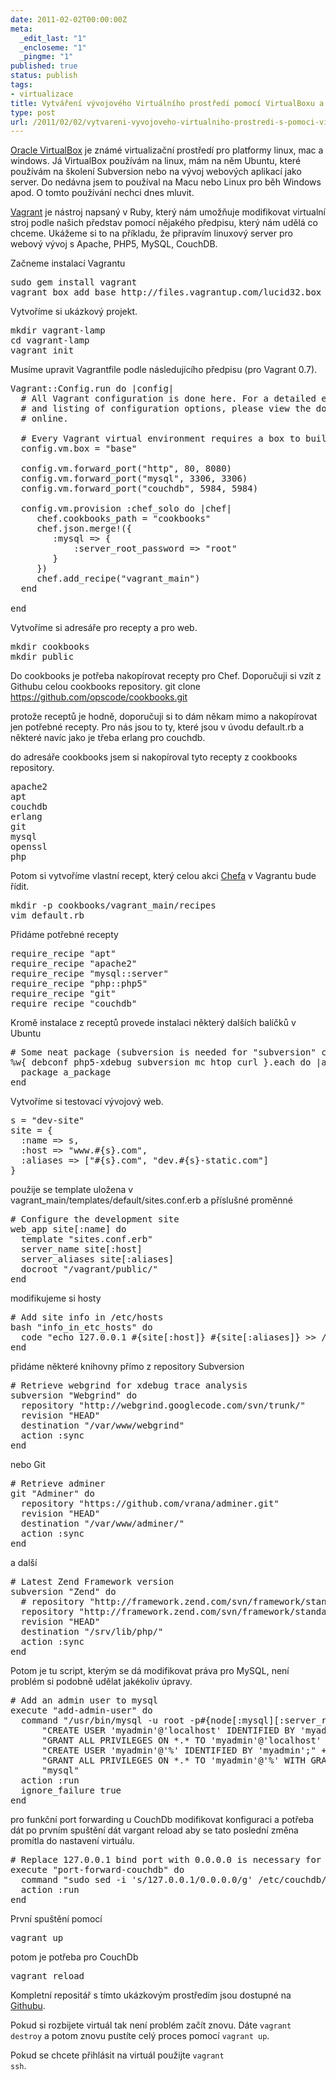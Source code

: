 ```yaml
---
date: 2011-02-02T00:00:00Z
meta:
  _edit_last: "1"
  _encloseme: "1"
  _pingme: "1"
published: true
status: publish
tags:
- virtualizace
title: Vytváření vývojového Virtuálního prostředí pomocí VirtualBoxu a Vagrantu
type: post
url: /2011/02/02/vytvareni-vyvojoveho-virtualniho-prostredi-s-pomoci-virtualboxu-a-vagrantu/
---
```


<a href="http://www.virtualbox.org/">Oracle VirtualBox</a> je známé virtualizační prostředí pro platformy linux, mac a windows. Já VirtualBox používám na linux, mám na něm Ubuntu, které používám na školení Subversion nebo na vývoj webových aplikací jako server. Do nedávna jsem to používal na Macu nebo Linux pro běh Windows apod. O tomto používání nechci dnes mluvit.

<a href="http://www.vagrantup.com">Vagrant</a> je nástroj napsaný v Ruby, který nám umožňuje modifikovat virtualní stroj podle našich představ pomocí nějakého předpisu, který nám udělá co chceme. Ukážeme si to na příkladu, že připravím linuxový server pro webový vývoj s Apache, PHP5, MySQL, CouchDB.

Začneme instalací Vagrantu
<pre class="code">sudo gem install vagrant
vagrant box add base http://files.vagrantup.com/lucid32.box</pre>
Vytvoříme si ukázkový projekt.
<pre class="code">mkdir vagrant-lamp
cd vagrant-lamp
vagrant init</pre>
Musíme upravit Vagrantfile podle následujícího předpisu (pro Vagrant 0.7).
<pre class="code">Vagrant::Config.run do |config|
  # All Vagrant configuration is done here. For a detailed explanation
  # and listing of configuration options, please view the documentation
  # online.

  # Every Vagrant virtual environment requires a box to build off of.
  config.vm.box = "base"

  config.vm.forward_port("http", 80, 8080)
  config.vm.forward_port("mysql", 3306, 3306)
  config.vm.forward_port("couchdb", 5984, 5984)

  config.vm.provision :chef_solo do |chef|
     chef.cookbooks_path = "cookbooks"
  	 chef.json.merge!({
     	:mysql =&gt; {
     		:server_root_password =&gt; "root"
	 	}
  	 })
	 chef.add_recipe("vagrant_main")
  end

end</pre>
Vytvoříme si adresáře pro recepty a pro web.
<pre class="code">mkdir cookbooks
mkdir public</pre>
Do cookbooks je potřeba nakopírovat recepty pro Chef. Doporučuji si vzít z Githubu celou cookbooks repository.
git clone <a href="https://github.com/opscode/cookbooks.git">https://github.com/opscode/cookbooks.git</a>

protože receptů je hodně, doporučuji si to dám někam mimo a nakopírovat jen potřebné recepty. Pro nás jsou to ty, které jsou v úvodu default.rb a některé navíc jako je třeba erlang pro couchdb.

do adresáře cookbooks jsem si nakopíroval tyto recepty z cookbooks repository.
<pre>apache2
apt
couchdb
erlang
git
mysql
openssl
php</pre>
Potom si vytvoříme vlastní recept, který celou akci <a href="http://www.opscode.com/chef">Chefa</a> v Vagrantu bude řídit.
<pre>mkdir -p cookbooks/vagrant_main/recipes
vim default.rb</pre>
Přidáme potřebné recepty
<pre>require_recipe "apt"
require_recipe "apache2"
require_recipe "mysql::server"
require_recipe "php::php5"
require_recipe "git"
require_recipe "couchdb"</pre>
Kromě instalace z receptů provede instalaci některý dalších balíčků v Ubuntu
<pre># Some neat package (subversion is needed for "subversion" chef ressource)
%w{ debconf php5-xdebug subversion mc htop curl }.each do |a_package|
  package a_package
end</pre>
Vytvoříme si testovací vývojový web.
<pre>s = "dev-site"
site = {
  :name =&gt; s,
  :host =&gt; "www.#{s}.com",
  :aliases =&gt; ["#{s}.com", "dev.#{s}-static.com"]
}</pre>
použije se template uložena v vagrant_main/templates/default/sites.conf.erb a příslušné proměnné
<pre># Configure the development site
web_app site[:name] do
  template "sites.conf.erb"
  server_name site[:host]
  server_aliases site[:aliases]
  docroot "/vagrant/public/"
end</pre>
modifikujeme si hosty
<pre># Add site info in /etc/hosts
bash "info_in_etc_hosts" do
  code "echo 127.0.0.1 #{site[:host]} #{site[:aliases]} &gt;&gt; /etc/hosts"
end</pre>
přidáme některé knihovny přímo z repository Subversion
<pre># Retrieve webgrind for xdebug trace analysis
subversion "Webgrind" do
  repository "http://webgrind.googlecode.com/svn/trunk/"
  revision "HEAD"
  destination "/var/www/webgrind"
  action :sync
end</pre>
nebo Git
<pre># Retrieve adminer
git "Adminer" do
  repository "https://github.com/vrana/adminer.git"
  revision "HEAD"
  destination "/var/www/adminer/"
  action :sync
end</pre>
a další
<pre># Latest Zend Framework version
subversion "Zend" do
  # repository "http://framework.zend.com/svn/framework/standard/trunk/library/"
  repository "http://framework.zend.com/svn/framework/standard/tags/release-1.11.3/library/"
  revision "HEAD"
  destination "/srv/lib/php/"
  action :sync
end</pre>
Potom je tu script, kterým se dá modifikovat práva pro MySQL, není problém si podobně udělat jakékoliv úpravy.
<pre># Add an admin user to mysql
execute "add-admin-user" do
  command "/usr/bin/mysql -u root -p#{node[:mysql][:server_root_password]} -e \"" +
      "CREATE USER 'myadmin'@'localhost' IDENTIFIED BY 'myadmin';" +
      "GRANT ALL PRIVILEGES ON *.* TO 'myadmin'@'localhost' WITH GRANT OPTION;" +
      "CREATE USER 'myadmin'@'%' IDENTIFIED BY 'myadmin';" +
      "GRANT ALL PRIVILEGES ON *.* TO 'myadmin'@'%' WITH GRANT OPTION;\" " +
      "mysql"
  action :run
  ignore_failure true
end</pre>
pro funkční port forwarding u CouchDb modifikovat konfiguraci a potřeba dát po prvním spuštění dát vargant reload aby se tato poslední změna promítla do nastavení virtuálu.
<pre># Replace 127.0.0.1 bind port with 0.0.0.0 is necessary for port forwarding
execute "port-forward-couchdb" do
  command "sudo sed -i 's/127.0.0.1/0.0.0.0/g' /etc/couchdb/default.ini"
  action :run
end</pre>
První spuštění pomocí
<pre>vagrant up</pre>
potom je potřeba pro CouchDb
<pre>vagrant reload</pre>
Kompletní repositář s tímto ukázkovým prostředím jsou dostupné na <a href="https://github.com/abtris/vagrant-lamp">Githubu</a>.

Pokud si rozbijete virtuál tak není problém začít znovu. Dáte <code>vagrant destroy</code> a potom znovu pustíte celý proces pomocí <code>vagrant up</code>.

Pokud se chcete přihlásit na virtuál použijte <code>vagrant ssh</code>.
